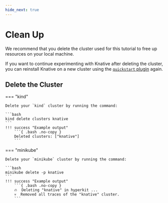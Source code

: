 ```yaml
---
hide_next: true
---
```

# Clean Up

We recommend that you delete the cluster used for this tutorial to free up resources
on your local machine.

If you want to continue experimenting with Knative after deleting the cluster,
you can reinstall Knative on a new cluster using the [`quickstart` plugin](quickstart-install.md) again.

## Delete the Cluster

=== "kind"

    Delete your `kind` cluster by running the command:

    ```bash
    kind delete clusters knative
    ```
    !!! success "Example output"
        ```{ .bash .no-copy }
        Deleted clusters: ["knative"]
        ```

=== "minikube"

    Delete your `minikube` cluster by running the command:

    ```bash
    minikube delete -p knative
    ```
    !!! success "Example output"
        ```{ .bash .no-copy }
        🔥  Deleting "knative" in hyperkit ...
        💀  Removed all traces of the "knative" cluster.
        ```
